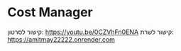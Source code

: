 # Cost Manager
קישור לסרטון: https://youtu.be/0CZVhFn0ENA 
קישור לשרת: https://amitmay22222.onrender.com 
